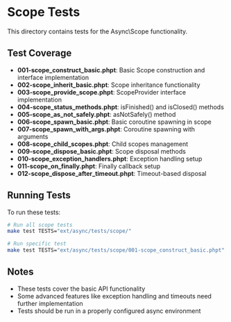 # Scope Tests

This directory contains tests for the Async\Scope functionality.

## Test Coverage

- **001-scope_construct_basic.phpt**: Basic Scope construction and interface implementation
- **002-scope_inherit_basic.phpt**: Scope inheritance functionality
- **003-scope_provide_scope.phpt**: ScopeProvider interface implementation
- **004-scope_status_methods.phpt**: isFinished() and isClosed() methods
- **005-scope_as_not_safely.phpt**: asNotSafely() method
- **006-scope_spawn_basic.phpt**: Basic coroutine spawning in scope
- **007-scope_spawn_with_args.phpt**: Coroutine spawning with arguments
- **008-scope_child_scopes.phpt**: Child scopes management
- **009-scope_dispose_basic.phpt**: Scope disposal methods
- **010-scope_exception_handlers.phpt**: Exception handling setup
- **011-scope_on_finally.phpt**: Finally callback setup
- **012-scope_dispose_after_timeout.phpt**: Timeout-based disposal

## Running Tests

To run these tests:

```bash
# Run all scope tests
make test TESTS="ext/async/tests/scope/"

# Run specific test
make test TESTS="ext/async/tests/scope/001-scope_construct_basic.phpt"
```

## Notes

- These tests cover the basic API functionality
- Some advanced features like exception handling and timeouts need further implementation
- Tests should be run in a properly configured async environment